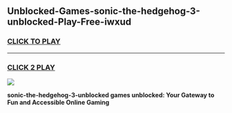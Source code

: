 
## Unblocked-Games-sonic-the-hedgehog-3-unblocked-Play-Free-iwxud
<h3>
<a href="https://premium76.site?title=sonic-the-hedgehog-3-unblocked&ref=20M">CLICK TO PLAY</a></h3>
<hr>

<h3>
<a href="https://premium76.site?title=sonic-the-hedgehog-3-unblocked&ref=20M">CLICK 2 PLAY</a>
  
</h3>

<a href="https://premium76.site?title=sonic-the-hedgehog-3-unblocked&ref=19M"><img src="https://clearcache.store/games.png"></a>


**sonic-the-hedgehog-3-unblocked games unblocked: Your Gateway to Fun and Accessible Online Gaming**
